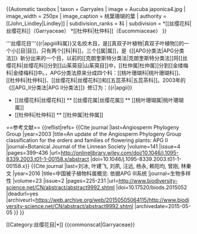 {{Automatic taxobox 
| taxon = Garryales
| image = Aucuba japonica4.jpg
| image_width = 250px
| image_caption = 桃葉珊瑚的葉
| authority = [[John_Lindley|Lindley]]
| subdivision_ranks = 科
| subdivision =
*[[丝缨花科|丝缨花科]]（Garryaceae）
*[[杜仲科|杜仲科]]（Eucommiaceae）
}}

'''丝缨花目'''{{r|apgiii科属}}又名绞木目，是[[真双子叶植物|真双子叶植物]]的一个小[[目|目]]，只有两个[[科|科]]，三个[[属|属]]，是《[[APG分类法|APG分类法]]》新分出来的一个目，以前的[[克朗奎斯特分类法|克朗奎斯特分类法]]将[[丝缨花科|丝缨花科]]分到[[山茱萸目|山茱萸目]]中，[[杜仲属|杜仲属]]分到[[金缕梅科|金缕梅科]]中。，APG分类法原来分成四个科：[[桃叶珊瑚科|桃叶珊瑚科]]、[[杜仲科|杜仲科]]、[[丝缨花科|丝缨花科]]和[[五蕊茶科|五蕊茶科]]。2003年的《[[APG_II分类法|APG II分类法]]》修订为：{{r|apgii}}

* [[丝缨花科|丝缨花科]]
** [[丝缨花属|丝缨花属]]
** [[桃叶珊瑚属|桃叶珊瑚属]]
* [[杜仲科|杜仲科]]
** [[杜仲属|杜仲属]]


==参考文献==
{{reflist|refs=
<ref name="apgii">{{Cite journal |last=Angiosperm Phylogeny Group |year=2003 |title=An update of the Angiosperm Phylogeny Group classification for the orders and families of flowering plants: APG II |journal=Botanical Journal of the Linnean Society |volume=141 |issue=4 |pages=399–436 |url=http://onlinelibrary.wiley.com/doi/10.1046/j.1095-8339.2003.t01-1-00158.x/abstract |doi=10.1046/j.1095-8339.2003.t01-1-00158.x}}</ref>
<ref name="apgiii科属">{{Cite journal |last=刘冰, 叶建飞, 刘夙, 汪远, 杨永, 赖阳均, 曾刚, 林秦文 |year=2016 |title=中国被子植物科属概览: 依据APG III系统 |journal=生物多样性 |volume=23 |issue=2 |pages=225-231 |url=http://www.biodiversity-science.net/CN/abstract/abstract9992.shtml |doi=10.17520/biods.2015052 |deadurl=yes |archiveurl=https://web.archive.org/web/20150505064115/http://www.biodiversity-science.net/CN/abstract/abstract9992.shtml |archivedate=2015-05-05 }}</ref>
}}


[[Category:丝缨花目|*]]
{{commonscat|Garryaceae}}